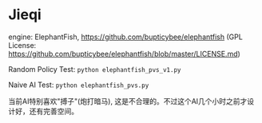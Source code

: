 # Jieqi

engine: ElephantFish, https://github.com/bupticybee/elephantfish (GPL License: https://github.com/bupticybee/elephantfish/blob/master/LICENSE.md)

Random Policy Test: `python elephantfish_pvs_v1.py`

Naive AI Test: `python elephantfish_pvs.py`

当前AI特别喜欢"搏子"(炮打暗马), 这是不合理的。不过这个AI几个小时之前才设计好，还有完善空间。


